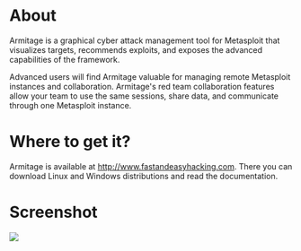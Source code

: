 # About #

Armitage is a graphical cyber attack management tool for Metasploit that visualizes  targets, recommends exploits, and exposes the advanced capabilities of the framework.

Advanced users will find Armitage valuable for managing remote Metasploit instances and collaboration. Armitage's red team collaboration features allow your team to use the same sessions, share data, and communicate through one Metasploit instance.

# Where to get it? #

Armitage is available at <a href='http://www.fastandeasyhacking.com'><a href='http://www.fastandeasyhacking.com'>http://www.fastandeasyhacking.com</a></a>. There you can download Linux and Windows distributions and read the documentation.

# Screenshot #

<img src='http://www.fastandeasyhacking.com/images/screenshots/armitage4th.png' align='center'>